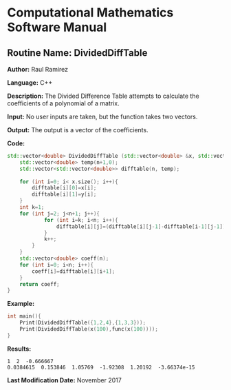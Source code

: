 # Computational Mathematics Software Manual

## **Routine Name:** DividedDiffTable

**Author:** Raul Ramirez

**Language:** C++

**Description:** The Divided Difference Table attempts to calculate the coefficients of a polynomial of a matrix.

**Input:**  No user inputs are taken, but the function takes two vectors.

**Output:**  The output is a vector of the coefficients. 

**Code:**
```C++
std::vector<double> DividedDiffTable (std::vector<double> &x, std::vector<double> &y){
    std::vector<double> temp(n+1,0);
    std::vector<std::vector<double>> difftable(n, temp);
    
    for (int i=0; i< x.size(); i++){
        difftable[i][0]=x[i];
        difftable[i][1]=y[i];
    }
    int k=1;
    for (int j=2; j<n+1; j++){
            for (int i=k; i<n; i++){
                difftable[i][j]=(difftable[i][j-1]-difftable[i-1][j-1])/(difftable[i][0]-difftable[i-k][0]);
            }
            k++;
        }
    }
    std::vector<double> coeff(n);
    for (int i=0; i<n; i++){
        coeff[i]=difftable[i][i+1];
    }
    return coeff;
}
```
**Example:**

```C++
int main(){
    Print(DividedDiffTable({1,2,4},{1,3,3}));
    Print(DividedDiffTable(x(100),func(x(100))));
}
```

**Results:**  
```
1  2  -0.666667
0.0384615  0.153846  1.05769  -1.92308  1.20192  -3.66374e-15  
```

**Last Modification Date:** November 2017

